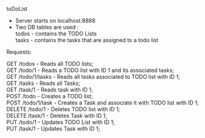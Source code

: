 toDoList

- Server starts on localhost:8888  
- Two DB tables are used :  
todos - contains the TODO Lists  
tasks - contains the tasks that are assigned to a todo list  
                        
Requests:  

GET /todos - Reads all TODO lists;   
GET /todo/1 - Reads a TODO list with ID 1 and its associated tasks;  
GET /todo/1/tasks - Reads all tasks associated to TODO list with ID 1;  
GET /tasks - Reads all Tasks;  
GET /task/1 - Reads task with ID 1;  
POST /todo - Creates a TODO list;  
POST /todo/1/task - Creates a Task and associate it with TODO list with ID 1;  
DELETE /todo/1 - Deletes TODO list with ID 1;  
DELETE /task/1 - Deletes Task with ID 1;  
PUT /todo/1 - Updates TODO List with ID 1;  
PUT /task/1 - Updates Task with ID 1;


